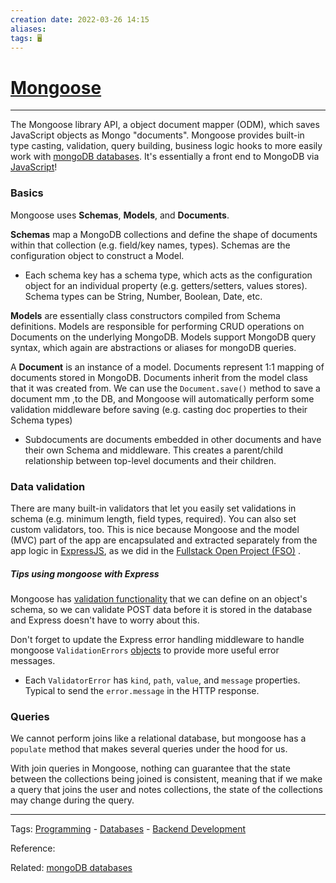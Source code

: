 ```yaml
---
creation date: 2022-03-26 14:15
aliases: 
tags: 🖥️
---
```


# [Mongoose](mongoose.md)
---
The Mongoose library API, a object document mapper (ODM), which saves JavaScript objects as Mongo "documents". Mongoose provides built-in type casting, validation, query building, business logic hooks to more easily work with [mongoDB databases](./MongoDB.md). It's essentially a front end to MongoDB via [JavaScript](./JavaScript.md)!

### Basics
Mongoose uses **Schemas**, **Models**, and **Documents**.

**Schemas** map a MongoDB collections and define the shape of documents within that collection (e.g. field/key names, types). Schemas are the configuration object to  construct a Model. 
- Each schema key has a schema type, which acts as the configuration object for an individual property (e.g. getters/setters, values stores). Schema types can be String, Number, Boolean, Date, etc.

**Models** are essentially class constructors compiled from Schema definitions. Models are responsible for performing CRUD operations on Documents on the underlying MongoDB.  Models support MongoDB query syntax, which again are abstractions or aliases for mongoDB queries. 

A **Document** is an instance of a model. Documents represent 1:1 mapping of documents stored in MongoDB. Documents inherit from the model class that it was created from. We can use the `Document.save()` method to save a document mm ,to the DB, and Mongoose will automatically perform some validation middleware before saving (e.g. casting doc properties to their Schema types)
- Subdocuments are documents embedded in other documents and have their own Schema and middleware. This creates a parent/child relationship between top-level documents and their children. 

### Data validation
There are many built-in validators that let you easily set validations in schema (e.g. minimum length, field types, required). You can also set custom validators, too. This is nice because Mongoose and the model (MVC) part of the app are encapsulated and extracted separately from the app logic in [ExpressJS](./notes/ExpressJS.md), as we did in the [Fullstack Open Project (FSO)](./Fullstack%20Open%20Project%20(FSO).md) .

##### Tips using mongoose with Express
Mongoose has [validation functionality](https://mongoosejs.com/docs/validation.html) that we can define on an object's schema, so we can validate POST data before it is stored in the database and Express doesn't have to worry about this. 

Don't forget to update the Express error handling middleware to handle mongoose `ValidationErrors` [objects](https://mongoosejs.com/docs/validation.html#validation-errors) to provide more useful error messages. 
- Each `ValidatorError` has `kind`, `path`, `value`, and `message` properties. Typical to send the `error.message` in the HTTP response.


### Queries
We cannot perform joins like a relational database, but mongoose has a `populate` method that makes several queries under the hood for us. 

With join queries in Mongoose, nothing can guarantee that the state between the collections being joined is consistent, meaning that if we make a query that joins the user and notes collections, the state of the collections may change during the query.


---
Tags: [Programming](Programming.md) - [Databases](./Databases.md) - [Backend Development](Backend%20Development.md) 

Reference:

Related: [mongoDB databases](./MongoDB.md)